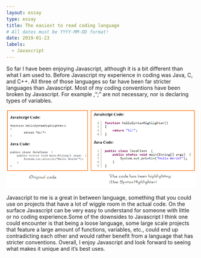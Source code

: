 ```yaml
---
layout: essay
type: essay
title: The easiest to read coding language
# All dates must be YYYY-MM-DD format!
date: 2019-01-23
labels:
  - Javascript
---
```


  So far I have been enjoying Javascript, although it is a bit different than what I am used to. Before Javascript my experience in coding was Java, C, and C++. All three of those languages so far have been far stricter languages than Javascript. Most of my coding conventions have been broken by Javascript. For example ,“;” are not necessary, nor is declaring types of variables.
 
<img class="ui medium left floated image" src="../images/javascript.png">


 
  Javascript to me is a great in between language, something that you could use on projects that have a lot of wiggle room in the actual code. On the surface Javascript can be very easy to understand for someone with little or no coding experience.Some of the downsides to Javascript I think one could encounter is that being a loose language, some large scale projects that feature a large amount of functions, variables, etc., could end up contradicting each other and would rather benefit from a language that has stricter conventions. Overall, I enjoy Javascript and look forward to seeing what makes it unique and it’s best uses. 
